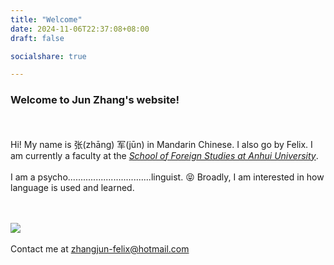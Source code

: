 ```yaml
---
title: "Welcome"
date: 2024-11-06T22:37:08+08:00
draft: false

socialshare: true

---
```



### Welcome to Jun Zhang's website!  ### 
\
\
Hi! My name is 张(zhāng) 军(jūn) in Mandarin Chinese. I also go by Felix. I am currently a faculty at the *[School of Foreign Studies at Anhui University](http://sfs.ahu.edu.cn)*.  
\
I am a psycho.................................linguist. 😝 Broadly, I am interested in how language is used and learned.    


\
\
![](images/personal@WestMOCA.jpg)
\
\
Contact me at <zhangjun-felix@hotmail.com>



